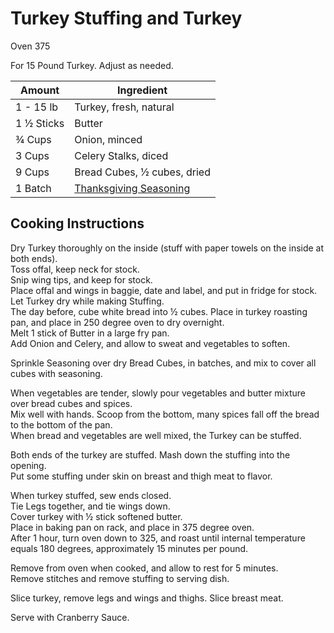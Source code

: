 # Turkey Stuffing and Turkey  
  
Oven 375  
  
For 15 Pound Turkey.  Adjust as needed.  
  
|Amount | Ingredient|  
|----|----|  
1 - 15 lb | Turkey, fresh, natural  
1 ½ Sticks | Butter  
¾ Cups | Onion, minced  
3 Cups | Celery Stalks, diced  
9 Cups | Bread Cubes, ½ cubes, dried  
1 Batch | [Thanksgiving Seasoning](../Thanksgiving-Seasoning)  
  
## Cooking Instructions  
  
Dry Turkey thoroughly on the inside (stuff with paper towels on the inside at both ends).  
Toss offal, keep neck for stock.  
Snip wing tips, and keep for stock.  
Place offal and wings in baggie, date and label, and put in fridge for stock.  
Let Turkey dry while making Stuffing.  
The day before, cube white bread into ½ cubes.  Place in turkey roasting pan, and place in 250 degree oven to dry overnight.  
Melt 1 stick of Butter in a large fry pan.  
Add Onion and Celery, and allow to sweat and vegetables to soften.  
  
Sprinkle Seasoning over dry Bread Cubes, in batches, and mix to cover all cubes with seasoning.  
  
When vegetables are tender, slowly pour vegetables and butter mixture over bread cubes and spices.  
Mix well with hands.  Scoop from the bottom, many spices fall off the bread to the bottom of the pan.  
When bread and vegetables are well mixed, the Turkey can be stuffed.  
  
Both ends of the turkey are stuffed.  Mash down the stuffing into the opening.  
Put some stuffing under skin on breast and thigh meat to flavor.  
  
When turkey stuffed, sew ends closed.  
Tie Legs together, and tie wings down.  
Cover turkey with ½ stick softened butter.  
Place in baking pan on rack, and place in 375 degree oven.  
After 1 hour, turn oven down to 325, and roast until internal temperature equals 180 degrees, approximately 15 minutes per pound.  
  
Remove from oven when cooked, and allow to rest for 5 minutes.  
Remove stitches and remove stuffing to serving dish.  
  
Slice turkey, remove legs and wings and thighs.  Slice breast meat.  
  
Serve with Cranberry Sauce.  